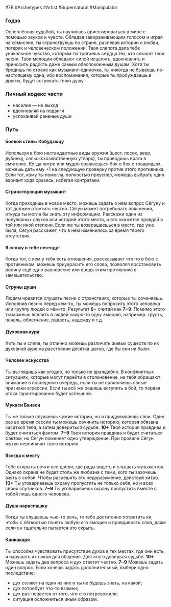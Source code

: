 #7R #Archetypes #Artist #Supernatural #Manipulator 

### Годзэ
Ослеплённая судьбой, ты научилась ориентироваться в мире с помощью звуков и чувств. Обладая завораживающим голосом и играя на сямисэне, ты странствуешь по стране, распевая истории о любви, потерях и человеческом положении. Твоя слепота дала тебе уникальное чувство, которым ты трогаешь сердца тех, кто слышит твои песни. Твои мелодии обладают силой исцелять, вдохновлять и приносить радость даже самым обеспокоенным душам. Хотя ты бродишь по стране как музыкант-одиночка, ты никогда не бываешь по-настоящему одна, ибо воспоминания, которые ты пробуждаешь в других, будут согревать твою душу

### Личный кодекс чести
* насилие — не выход
* вдохновляй на подвиги
* успокаивай раненые души

### Путь
#### Боевой стиль: Кобудзюцу
Используя в бою нестандартные виды оружия (шест, посох, веер, дубинку, сельскохозяйственную утварь), ты приводишь врага в смятение. Когда хитро или мудро сражаешься бок о бок с товарищем, можешь дать ему +1 на следующую проверку против этого противника. Если тот, кому ты помогла, полностью преуспел, можешь выбрать один вариант хода сразись, избегая контратаки. 

#### Странствующий музыкант 
Когда приходишь в новое место, можешь задать о нём вопрос Сёгуну и тот должен ответить честно. Сёгун может потребовать пояснений, откуда ты могла бы знать эту информацию. Расскажи один из популярных слухов или историй этого места, и это окажется правдой в той или иной степени. 
Если же ты возвращаешься в место, где уже была, Сёгун расскажет, что в нём изменилось за время твоего отсутствия. 

#### Я сложу о тебе легенду! 
Когда тот, с кем у тебя есть отношения, рассказывает что-то в бою с противником, можешь приукрасить его слова, позволяя восстановить ронину ещё одно равновесие или вводя этим противника в замешательство. 

#### Струны души 
Людям нравится слушать песни о странствиях, которые ты сочиняешь. Исполнив песню перед кем-то, ты можешь попросить этого человека или группу людей о чём-то. Результат **6−** считай как **7‒9**. Помимо этого ты можешь вселить в людей какую-то одну эмоцию, например: грусть, печаль, облегчение, радость, надежду и т.д.

#### Духовная аура 
Хоть ты и слепа, ты отлично можешь различать живых существ по их духовной ауре на расстоянии десятка шагов, где бы они ни были. 

#### Человек искусства 
Ты выглядишь как угодно, но только не враждебно. В конфликтных ситуациях, которые могут перейти в столкновение, на тебя обращают внимание в последнюю очередь, если ты не проявляешь явные признаки агрессии. Если ты всё же решишь вступить в бой, то первая атака гарантированно будет успешной. 

#### Мукаси Банаси 
Ты не только слушаешь чужие истории, но и придумываешь свои. Один раз во время сессии ты можешь сочинить историю, которая обязана касаться тебя, а затем довериться судьбе. 
**10+** Твоя история правдива и будет считаться фактом. 
**7‒9** Твоя история правдива и будет считаться фактом, но Сёгун поменяет одно утверждение. 
При провале Сёгун жутко переиначит твою историю. 

#### Всегда к месту 
Тебе открыты почти все двери, где рады видеть и слышать музыкантов. Однако охрана не будет столь же любезна с теми, кого ты захочешь взять с собой. Чтобы разрешить это недоразумение, действуй хитро. 
**10+** Ты уговариваешь охрану пропустить не только себя, но и всех своих спутников. 
**7‒9** Ты уговариваешь охрану пропустить вместе с тобой лишь одного человека. 

#### Душа нараспашку
Когда ты слушаешь чью-то речь, то тебе достаточно потратить ки, чтобы с лёгкостью понять любую его эмоцию и правдивость слов, даже если он тщательно пытается это скрыть. 

#### Канкакаря 
Ты способна чувствовать присутствие духов в тех местах, где они есть, и нарушать их покой для общения. Для этого доверься судьбе. 
**10+** Можешь задать два вопроса и дух ответит честно. 
**7‒9** Можешь задать один вопрос. Если хочешь задать дополнительный, выбери одно последствие:
- дух солжёт на один из них и ты не будешь знать, на какой;
- дух потребует что-то взамен;
- дух разгневается от того, что его потревожили;
- ситуация осложниться иным образом.